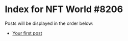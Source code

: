 # Index for NFT World #8206
Posts will be displayed in the order below:

- [Your first post](./001-first.md)

